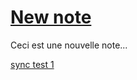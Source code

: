  # [New note](New%20note.md)

Ceci est une nouvelle note...

[sync test 1](./InsideFolder01/sync%20test%201.md)

